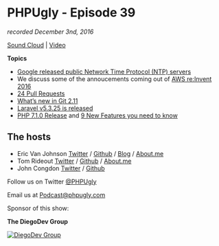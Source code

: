 # PHPUgly - Episode 39
*recorded December 3nd, 2016*

[Sound Cloud](https://soundcloud.com/phpugly/episode39) | 
[Video](http://youtu.be/WyiuO9AoVHg)

**Topics**
* [Google released public Network Time Protocol (NTP) servers](https://cloudplatform.googleblog.com/2016/11/making-every-leap-second-count-with-our-new-public-NTP-servers.html)
* We discuss some of the annoucements coming out of [AWS re:Invent 2016](https://aws.amazon.com/new/reinvent/)
* [24 Pull Requests](https://24pullrequests.com/)
* [What’s new in Git 2.11](https://hackernoon.com/whats-new-in-git-2-11-64860aea6c4f#.sxv656f1d)
* [Laravel v5.3.25 is released](https://laravel-news.com/laravel-v5-3-25)
* [PHP 7.1.0 Release](https://secure.php.net/releases/7_1_0.php) and [9 New Features you need to know](https://blog.shameerc.com/2016/11/php-71-8-new-features-you-need-to-know)

## The hosts
* Eric Van Johnson [Twitter](https://twitter.com/shocm) / [Github](https://github.com/ericvanjohnson/) / [Blog](https://www.shocm.com) / [About.me](https://about.me/shocm) 
* Tom Rideout [Twitter](https://twitter.com/realrideout) / [Github](https://github.com/trideout/) / [About.me](https://about.me/thomasrideout)
* John Congdon [Twitter](https://twitter.com/johncongdon) / [Github](https://github.com/johncongdon) 

Follow us on Twitter [@PHPUgly](https://twitter.com/phpugly) 

Email us at [Podcast@phpugly.com](mailto:Podcast@phpugly.com)

Sponsor of this show:

**The DiegoDev Group**

[![DiegoDev Group](https://www.diegodev.com/img/diegodevgroup.png "Logo DiegoDev Group")](https://www.diegodev.com)
